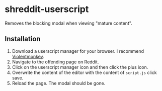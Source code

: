 # shreddit-userscript

Removes the blocking modal when viewing "mature content".

## Installation

1. Download a userscript manager for your browser. I recommend [Violentmonkey](https://violentmonkey.github.io/).
2. Navigate to the offending page on Reddit.
3. Click on the userscript manager icon and then click the plus icon.
4. Overwrite the content of the editor with the content of `script.js` click save.
5. Reload the page. The modal should be gone.
